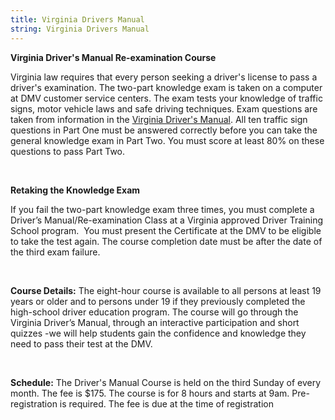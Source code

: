 ```yaml
---
title: Virginia Drivers Manual
string: Virginia Drivers Manual
---
```

**Virginia Driver's Manual Re-examination Course**

Virginia law requires that every person seeking a driver's license to pass a driver's examination. The two-part knowledge exam is taken on a computer at DMV customer service centers. The exam tests your knowledge of traffic signs, motor vehicle laws and safe driving techniques. Exam questions are taken from information in the [Virginia Driver's Manual](https://www.dmv.virginia.gov/drivers/manual.asp). All ten traffic sign questions in Part One must be answered correctly before you can take the general knowledge exam in Part Two. You must score at least 80% on these questions to pass Part Two.

 

**Retaking the Knowledge Exam**

If you fail the two-part knowledge exam three times, you must complete a Driver’s Manual/Re-examination Class at a Virginia approved Driver Training School program.  You must present the Certificate at the DMV to be eligible to take the test again. The course completion date must be after the date of the third exam failure.

 

**Course Details:** The eight-hour course is available to all persons at least 19 years or older and to persons under 19 if they previously completed the high-school driver education program. The course will go through the Virginia Driver’s Manual, through an interactive participation and short quizzes -we will help students gain the confidence and knowledge they need to pass their test at the DMV.

 

**Schedule:** The Driver's Manual Course is held on the third Sunday of every month. The fee is $175. The course is for 8 hours and starts at 9am. Pre-registration is required. The fee is due at the time of registration